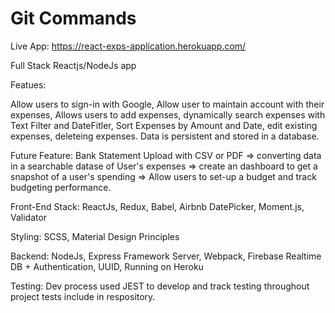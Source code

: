 # Git Commands

Live App: https://react-exps-application.herokuapp.com/

Full Stack Reactjs/NodeJs app

Featues:

Allow users to sign-in with Google, Allow user to maintain account with their expenses, Allows users to add expenses, dynamically search expenses with Text Filter and DateFitler, Sort Expenses by Amount and Date, edit existing expenses, deleteing expenses. Data is persistent and stored in a database.

Future Feature:
Bank Statement Upload with CSV  or PDF => converting data in a searchable datase of User's expenses => create an dashboard to get a snapshot of a user's spending => Allow users to set-up a budget and track budgeting performance. 

Front-End Stack:
ReactJs, Redux, Babel, Airbnb DatePicker, Moment.js, Validator

Styling:
SCSS, Material Design Principles

Backend:
NodeJs, Express Framework Server, Webpack, Firebase Realtime DB + Authentication, UUID, Running on Heroku

Testing:
Dev process used JEST to develop and track testing throughout project tests include in respository.




